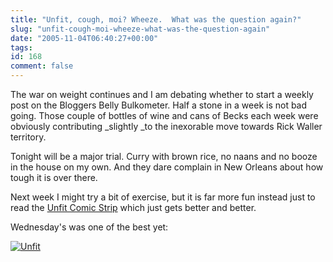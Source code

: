 ```yaml
---
title: "Unfit, cough, moi? Wheeze.  What was the question again?"
slug: "unfit-cough-moi-wheeze-what-was-the-question-again"
date: "2005-11-04T06:40:27+00:00"
tags:
id: 168
comment: false
---
```


The war on weight continues and I am debating whether to start a weekly post on the Bloggers Belly Bulkometer. Half a stone in a week is not bad going. Those couple of bottles of wine and cans of Becks each week were obviously contributing _slightly _to the inexorable move towards Rick Waller territory.

Tonight will be a major trial. Curry with brown rice, no naans and no booze in the house on my own. And they dare complain in New Orleans about how tough it is over there.

Next week I might try a bit of exercise, but it is far more fun instead just to read the [Unfit Comic Strip](http://www.comics.com/comics/unfit/index.html) which just gets better and better.

Wednesday's was one of the best yet:

[![Unfit](http://static.flickr.com/30/59771098_f638c537d5.jpg)](http://static.flickr.com/30/59771098_f638c537d5_o.gif)
